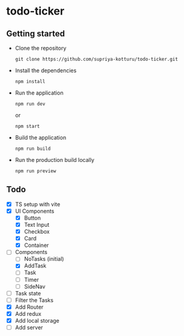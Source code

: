 # todo-ticker

## Getting started

- Clone the repository
  ```
  git clone https://github.com/supriya-kotturu/todo-ticker.git
  ```
- Install the dependencies
  ```
  npm install
  ```
- Run the application
  ```
  npm run dev
  ```
  or
  ```
  npm start
  ```
- Build the application
  ```
  npm run build
  ```
- Run the production build locally
  ```
  npm run preview
  ```

## Todo

- [x] TS setup with vite
- [x] UI Components
  - [x] Button
  - [x] Text Input
  - [x] Checkbox
  - [x] Card
  - [x] Container
- [ ] Components
  - [ ] NoTasks (initial)
  - [x] AddTask
  - [ ] Task
  - [ ] Timer
  - [ ] SideNav
- [ ] Task state
- [ ] Filter the Tasks
- [x] Add Router
- [x] Add redux
- [x] Add local storage
- [ ] Add server
